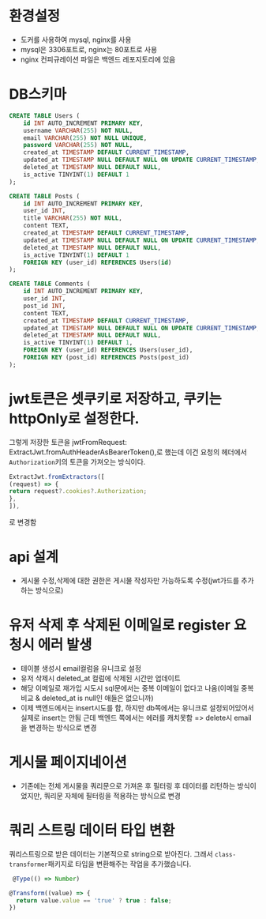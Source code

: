 # 환경설정

- 도커를 사용하여 mysql, nginx를 사용
- mysql은 3306포트로, nginx는 80포트로 사용
- nginx 컨피규레이션 파일은 백엔드 레포지토리에 있음

# DB스키마

```sql
CREATE TABLE Users (
    id INT AUTO_INCREMENT PRIMARY KEY,
    username VARCHAR(255) NOT NULL,
    email VARCHAR(255) NOT NULL UNIQUE,
    password VARCHAR(255) NOT NULL,
    created_at TIMESTAMP DEFAULT CURRENT_TIMESTAMP,
    updated_at TIMESTAMP NULL DEFAULT NULL ON UPDATE CURRENT_TIMESTAMP,
    deleted_at TIMESTAMP NULL DEFAULT NULL,
    is_active TINYINT(1) DEFAULT 1
);
```

```sql
CREATE TABLE Posts (
    id INT AUTO_INCREMENT PRIMARY KEY,
    user_id INT,
    title VARCHAR(255) NOT NULL,
    content TEXT,
    created_at TIMESTAMP DEFAULT CURRENT_TIMESTAMP,
    updated_at TIMESTAMP NULL DEFAULT NULL ON UPDATE CURRENT_TIMESTAMP,
    deleted_at TIMESTAMP NULL DEFAULT NULL,
    is_active TINYINT(1) DEFAULT 1
    FOREIGN KEY (user_id) REFERENCES Users(id)
);
```

```sql
CREATE TABLE Comments (
    id INT AUTO_INCREMENT PRIMARY KEY,
    user_id INT,
    post_id INT,
    content TEXT,
    created_at TIMESTAMP DEFAULT CURRENT_TIMESTAMP,
    updated_at TIMESTAMP NULL DEFAULT NULL ON UPDATE CURRENT_TIMESTAMP,
    deleted_at TIMESTAMP NULL DEFAULT NULL,
    is_active TINYINT(1) DEFAULT 1,
    FOREIGN KEY (user_id) REFERENCES Users(user_id),
    FOREIGN KEY (post_id) REFERENCES Posts(post_id)
);
```

# jwt토큰은 셋쿠키로 저장하고, 쿠키는 httpOnly로 설정한다.

그렇게 저장한 토큰을 jwtFromRequest: ExtractJwt.fromAuthHeaderAsBearerToken(),로 했는데 이건 요청의 헤더에서 `Authorization`키의 토큰을 가져오는 방식이다.

```ts
ExtractJwt.fromExtractors([
(request) => {
return request?.cookies?.Authorization;
},
]),
```

로 변경함

# api 설계

- 게시물 수정,삭제에 대한 권한은 게시물 작성자만 가능하도록 수정(jwt가드를 추가하는 방식으로)

# 유저 삭제 후 삭제된 이메일로 register 요청시 에러 발생

- 테이블 생성시 email컬럼을 유니크로 설정
- 유저 삭제시 deleted_at 컬럼에 삭제된 시간만 업데이트
- 해당 이메일로 재가입 시도시 sql문에서는 중복 이메일이 없다고 나옴(이메일 중복비교 & deleted_at is null인 애들은 없으니까)
- 이제 백엔드에서는 insert시도를 함, 하지만 db쪽에서는 유니크로 설정되어있어서 실제로 insert는 안됨 근데 백엔드 쪽에서는 에러를 캐치못함
  => delete시 email을 변경하는 방식으로 변경

# 게시물 페이지네이션

- 기존에는 전체 게시물을 쿼리문으로 가져온 후 필터링 후 데이터를 리턴하는 방식이었지만, 쿼리문 자체에 필터링을 적용하는 방식으로 변경

# 쿼리 스트링 데이터 타입 변환

쿼리스트링으로 받은 데이터는 기본적으로 string으로 받아진다. 그래서 `class-transformer`패키지로 타입을 변환해주는 작업을 추가했습니다.

```ts
 @Type(() => Number)

@Transform((value) => {
  return value.value == 'true' ? true : false;
})
```
